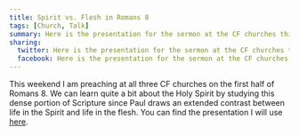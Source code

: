 ```yaml
---
title: Spirit vs. Flesh in Romans 8
tags: [Church, Talk]
summary: Here is the presentation for the sermon at the CF churches this weekend.
sharing:
  twitter: Here is the presentation for the sermon at the CF churches this weekend.
  facebook: Here is the presentation for the sermon at the CF churches this weekend.
---
```



This weekend I am preaching at all three CF churches on the first half of Romans 8.  We can learn quite a bit about the Holy Spirit by studying this dense portion of Scripture since Paul draws an extended contrast between life in the Spirit and life in the flesh.  You can find the presentation I will use [here](http://dtsheffler.com/presentations/Romans8.html#/).